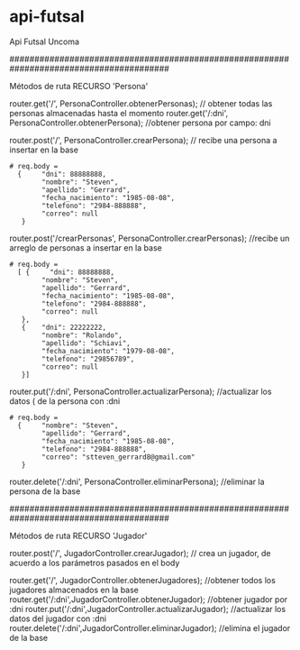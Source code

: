 # api-futsal
Api Futsal Uncoma

########################################################################################

Métodos de ruta RECURSO 'Persona'

router.get('/', PersonaController.obtenerPersonas);      // obtener todas las personas almacenadas hasta el momento
router.get('/:dni', PersonaController.obtenerPersona);   //obtener persona por campo: dni

router.post('/', PersonaController.crearPersona); // recibe una persona a insertar en la base

    # req.body = 
      {     "dni": 88888888,
            "nombre": "Steven",
            "apellido": "Gerrard",
            "fecha_nacimiento": "1985-08-08",
            "telefono": "2984-888888",
            "correo": null
       }

router.post('/crearPersonas', PersonaController.crearPersonas); //recibe un arreglo de personas a insertar en la base

    # req.body = 
      [ {     "dni": 88888888,
            "nombre": "Steven",
            "apellido": "Gerrard",
            "fecha_nacimiento": "1985-08-08",
            "telefono": "2984-888888",
            "correo": null
       }, 
       {    "dni": 22222222,
            "nombre": "Rolando",
            "apellido": "Schiavi",
            "fecha_nacimiento": "1979-08-08",
            "telefono": "29856789",
            "correo": null
       }]

router.put('/:dni', PersonaController.actualizarPersona); //actualizar los datos ( de la persona con :dni

    # req.body = 
      {     "nombre": "Steven",
            "apellido": "Gerrard",
            "fecha_nacimiento": "1985-08-08",
            "telefono": "2984-888888",
            "correo": "stteven_gerrard8@gmail.com"
       }

router.delete('/:dni', PersonaController.eliminarPersona); //eliminar la persona de la base

########################################################################################

Métodos de ruta RECURSO 'Jugador'

router.post('/', JugadorController.crearJugador); // crea un jugador, de acuerdo a los parámetros pasados en el body

router.get('/', JugadorController.obtenerJugadores); //obtener todos los jugadores almacenados en la base
router.get('/:dni',JugadorController.obtenerJugador); //obtener jugador por :dni
router.put('/:dni',JugadorController.actualizarJugador);  //actualizar los datos del jugador con :dni
router.delete('/:dni',JugadorController.eliminarJugador); //elimina el jugador de la base

